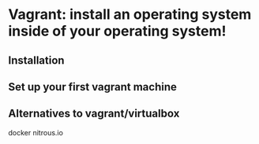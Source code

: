 # Vagrant: install an operating system inside of your operating system!

## Installation

## Set up your first vagrant machine

## Alternatives to vagrant/virtualbox

docker
nitrous.io